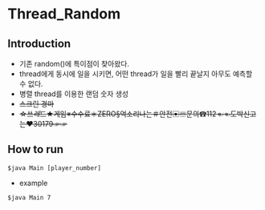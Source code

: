 # Thread_Random

## Introduction
 * 기존 random()에 특이점이 찾아왔다.
 * thread에게 동시에 일을 시키면, 어떤 thread가 일을 빨리 끝날지 아무도 예측할 수 없다.
 * 병렬 thread를 이용한 랜덤 숫자 생성
 * ~~스크린 경마~~
 * ~~☆쓰$레$드★게임※수수료＊ZERO§억소리나는＃안전▣☏문의☎112☜☜도박신고는♥30179☞☞~~

## How to run
```
$java Main [player_number]
```
 * example
```
$java Main 7
```
